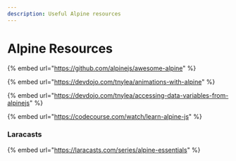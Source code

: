 ```yaml
---
description: Useful Alpine resources
---
```


# Alpine Resources

{% embed url="https://github.com/alpinejs/awesome-alpine" %}

{% embed url="https://devdojo.com/tnylea/animations-with-alpine" %}

{% embed url="https://devdojo.com/tnylea/accessing-data-variables-from-alpinejs" %}

{% embed url="https://codecourse.com/watch/learn-alpine-js" %}

### Laracasts

{% embed url="https://laracasts.com/series/alpine-essentials" %}


